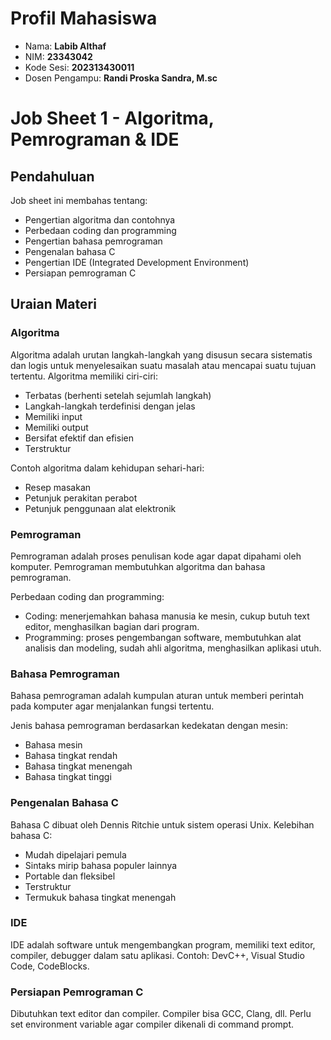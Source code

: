 # Profil Mahasiswa

- Nama: **Labib Althaf**
- NIM: **23343042**
- Kode Sesi: **202313430011**
- Dosen Pengampu: **Randi Proska Sandra, M.sc**

# Job Sheet 1 - Algoritma, Pemrograman & IDE

## Pendahuluan
Job sheet ini membahas tentang:
- Pengertian algoritma dan contohnya
- Perbedaan coding dan programming
- Pengertian bahasa pemrograman
- Pengenalan bahasa C
- Pengertian IDE (Integrated Development Environment)
- Persiapan pemrograman C

## Uraian Materi

### Algoritma
Algoritma adalah urutan langkah-langkah yang disusun secara sistematis dan logis untuk menyelesaikan suatu masalah atau mencapai suatu tujuan tertentu. Algoritma memiliki ciri-ciri:
- Terbatas (berhenti setelah sejumlah langkah)
- Langkah-langkah terdefinisi dengan jelas
- Memiliki input
- Memiliki output
- Bersifat efektif dan efisien
- Terstruktur

Contoh algoritma dalam kehidupan sehari-hari:
- Resep masakan
- Petunjuk perakitan perabot
- Petunjuk penggunaan alat elektronik

### Pemrograman
Pemrograman adalah proses penulisan kode agar dapat dipahami oleh komputer. Pemrograman membutuhkan algoritma dan bahasa pemrograman.

Perbedaan coding dan programming:
- Coding: menerjemahkan bahasa manusia ke mesin, cukup butuh text editor, menghasilkan bagian dari program.
- Programming: proses pengembangan software, membutuhkan alat analisis dan modeling, sudah ahli algoritma, menghasilkan aplikasi utuh.

### Bahasa Pemrograman
Bahasa pemrograman adalah kumpulan aturan untuk memberi perintah pada komputer agar menjalankan fungsi tertentu.

Jenis bahasa pemrograman berdasarkan kedekatan dengan mesin:
- Bahasa mesin
- Bahasa tingkat rendah
- Bahasa tingkat menengah
- Bahasa tingkat tinggi

### Pengenalan Bahasa C
Bahasa C dibuat oleh Dennis Ritchie untuk sistem operasi Unix. Kelebihan bahasa C:
- Mudah dipelajari pemula
- Sintaks mirip bahasa populer lainnya
- Portable dan fleksibel
- Terstruktur
- Termukuk bahasa tingkat menengah

### IDE
IDE adalah software untuk mengembangkan program, memiliki text editor, compiler, debugger dalam satu aplikasi. Contoh: DevC++, Visual Studio Code, CodeBlocks.

### Persiapan Pemrograman C
Dibutuhkan text editor dan compiler. Compiler bisa GCC, Clang, dll. Perlu set environment variable agar compiler dikenali di command prompt.
